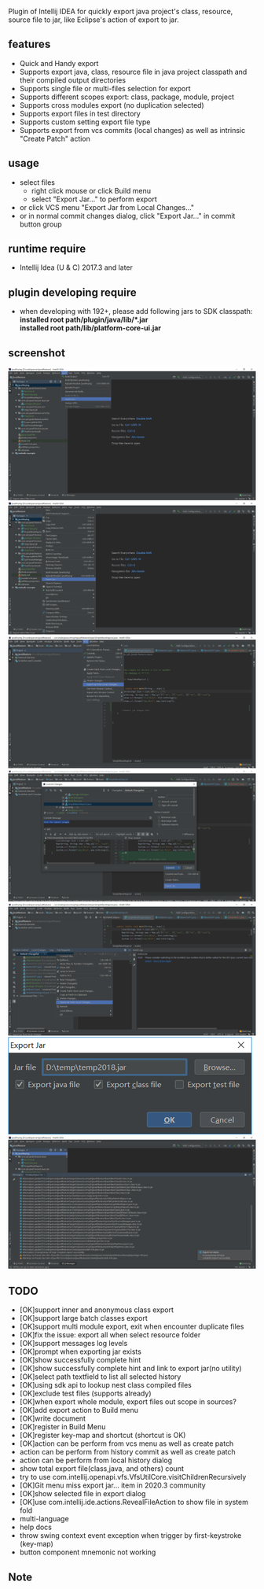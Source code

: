 <!-- Plugin description -->
Plugin of Intellij IDEA for quickly export java project's class, resource, source file to jar, like Eclipse's action of export to jar. 

## features
- Quick and Handy export
- Supports export java, class, resource file in java project classpath and their compiled output directories
- Supports single file or multi-files selection for export
- Supports different scopes export: class, package, module, project
- Supports cross modules export (no duplication selected)
- Supports export files in test directory
- Supports custom setting export file type
- Supports export from vcs commits (local changes) as well as intrinsic "Create Patch" action 

## usage
- select files
  - right click mouse or click Build menu
  - select "Export Jar..." to perform export
- or click VCS menu  "Export Jar from Local Changes..."
- or in normal commit changes dialog, click "Export Jar..." in commit button group
<!-- Plugin description end -->

## runtime require
- Intellij Idea (U & C) 2017.3 and later

## plugin developing require
- when developing with 192+, please add following jars to SDK classpath:  
**installed root path/plugin/java/lib/\*.jar**  
**installed root path/lib/platform-core-ui.jar**  

## screenshot
![From Build Menu](image/export-jar-menu.png)
![From Right Click](image/export-jar-right-click.png)
![From VCS Menu](image/export-jar-local-changes-vcs-menu.png)
![From Normal Commit](image/export-jar-local-changes-add-to-commit-button-group.png)
![From Local Changes Pop Menu](image/export-jar-local-changes-right-click.png)
![Setting Dialog](image/export-jar-pop.png)
![Export Status](image/export-jar-result.png)

## TODO 
- [OK]support inner and anonymous class export
- [OK]support large batch classes  export
- [OK]support multi module export, exit when encounter duplicate files
- [OK]fix the issue: export all when select resource folder
- [OK]support messages log levels
- [OK]prompt when exporting jar exists
- [OK]show successfully complete hint
- [OK]show successfully complete hint and link to export jar(no utility)
- [OK]select path textfield to list all selected history
- [OK]using sdk api to lookup nest class compiled files
- [OK]exclude test files (supports already)
- [OK]when export whole module, export files out scope in sources?
- [OK]add export action to Build menu
- [OK]write document
- [OK]register in Build Menu
- [OK]register key-map and shortcut (shortcut is OK)
- [OK]action can be perform from vcs menu as well as create patch
- action can be perform from history commit as well as create patch
- action can be perform from local history dialog
- show total export file(class,java, and others) count  
- try to use com.intellij.openapi.vfs.VfsUtilCore.visitChildrenRecursively  
- [OK]Git menu miss export jar... item in 2020.3 community
- [OK]show selected file in export dialog
- [OK]use com.intellij.ide.actions.RevealFileAction to show file in system fold
- multi-language
- help docs
- throw swing context event exception when trigger by first-keystroke (key-map)
- button component mnemonic not working
## Note